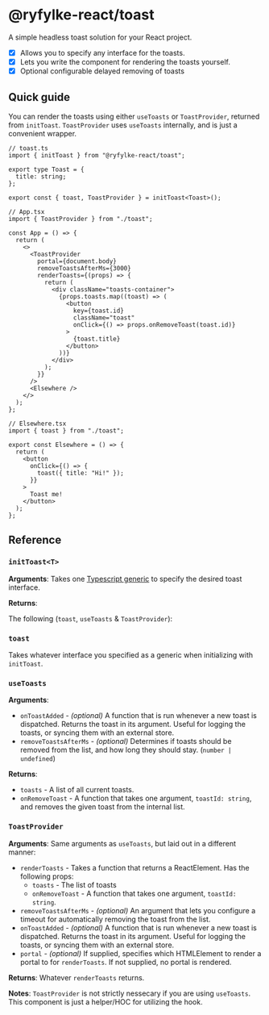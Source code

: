 # @ryfylke-react/toast

A simple headless toast solution for your React project.

- [x] Allows you to specify any interface for the toasts.
- [x] Lets you write the component for rendering the toasts yourself.
- [x] Optional configurable delayed removing of toasts

## Quick guide

You can render the toasts using either `useToasts` or `ToastProvider`, returned from `initToast`. `ToastProvider` uses `useToasts` internally, and is just a convenient wrapper.

```tsx
// toast.ts
import { initToast } from "@ryfylke-react/toast";

export type Toast = {
  title: string;
};

export const { toast, ToastProvider } = initToast<Toast>();
```

```tsx
// App.tsx
import { ToastProvider } from "./toast";

const App = () => {
  return (
    <>
      <ToastProvider
        portal={document.body}
        removeToastsAfterMs={3000}
        renderToasts={(props) => {
          return (
            <div className="toasts-container">
              {props.toasts.map((toast) => (
                <button
                  key={toast.id}
                  className="toast"
                  onClick={() => props.onRemoveToast(toast.id)}
                >
                  {toast.title}
                </button>
              ))}
            </div>
          );
        }}
      />
      <Elsewhere />
    </>
  );
};
```

```tsx
// Elsewhere.tsx
import { toast } from "./toast";

export const Elsewhere = () => {
  return (
    <button
      onClick={() => {
        toast({ title: "Hi!" });
      }}
    >
      Toast me!
    </button>
  );
};
```

## Reference

### `initToast<T>`

**Arguments**:
Takes one [Typescript generic](https://www.typescriptlang.org/docs/handbook/2/generics.html) to specify the desired toast interface.

**Returns**:

The following (`toast`, `useToasts` & `ToastProvider`):

### `toast`

Takes whatever interface you specified as a generic when initializing with `initToast`.

### `useToasts`

**Arguments**:

- `onToastAdded` - _(optional)_ A function that is run whenever a new toast is dispatched. Returns the toast in its argument. Useful for logging the toasts, or syncing them with an external store.
- `removeToastsAfterMs` - _(optional)_ Determines if toasts should be removed from the list, and how long they should stay. (`number | undefined`)

**Returns**:

- `toasts` - A list of all current toasts.
- `onRemoveToast` - A function that takes one argument, `toastId: string`, and removes the given toast from the internal list.

### `ToastProvider`

**Arguments**:
Same arguments as `useToasts`, but laid out in a different manner:

- `renderToasts` - Takes a function that returns a ReactElement. Has the following props:
  - `toasts` - The list of toasts
  - `onRemoveToast` - A function that takes one argument, `toastId: string`.
- `removeToastsAfterMs` - _(optional)_ An argument that lets you configure a timeout for automatically removing the toast from the list.
- `onToastAdded` - _(optional)_ A function that is run whenever a new toast is dispatched. Returns the toast in its argument. Useful for logging the toasts, or syncing them with an external store.
- `portal` - _(optional)_ If supplied, specifies which HTMLElement to render a portal to for `renderToasts`. If not supplied, no portal is rendered.

**Returns**: Whatever `renderToasts` returns.

**Notes**: `ToastProvider` is not strictly nessecary if you are using `useToasts`. This component is just a helper/HOC for utilizing the hook.
